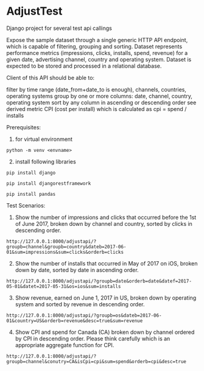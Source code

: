 # AdjustTest

Django project for several test api callings

Expose the sample dataset through a single generic HTTP API endpoint, which is capable of filtering, grouping and sorting.
Dataset represents performance metrics (impressions, clicks, installs, spend, revenue) for a given date, advertising channel, country and operating system.
Dataset is expected to be stored and processed in a relational database.

Client of this API should be able to:

filter by time range (date_from+date_to is enough), channels, countries, operating systems
group by one or more columns: date, channel, country, operating system
sort by any column in ascending or descending order
see derived metric CPI (cost per install) which is calculated as cpi = spend / installs

Prerequisites:

1. for virtual environment

`python -m venv <envname>`

2. install following libraries

`pip install django`

`pip install djangorestframework`

`pip install pandas`

Test Scenarios:

1. Show the number of impressions and clicks that occurred before the 1st of June 2017, broken down by channel and country, sorted by clicks in descending order.

```
http://127.0.0.1:8000/adjustapi/?groupb=channel&groupb=country&dateb=2017-06-01&sum=impressions&sum=clicks&orderb=clicks
```

2. Show the number of installs that occurred in May of 2017 on iOS, broken down by date, sorted by date in ascending order.

```
http://127.0.0.1:8000/adjustapi/?groupb=date&orderb=date&datef=2017-05-01&datet=2017-05-31&os=ios&sum=installs
```

3. Show revenue, earned on June 1, 2017 in US, broken down by operating system and sorted by revenue in descending order.

```
http://127.0.0.1:8000/adjustapi/?groupb=os&dateb=2017-06-01&country=US&orderb=revenue&desc=true&sum=revenue
```

4. Show CPI and spend for Canada (CA) broken down by channel ordered by CPI in descending order. Please think carefully which is an appropriate aggregate function for CPI.

```
http://127.0.0.1:8000/adjustapi/?groupb=channel&conutry=CA&isCpi=cpi&sum=spend&orderb=cpi&desc=true
```
